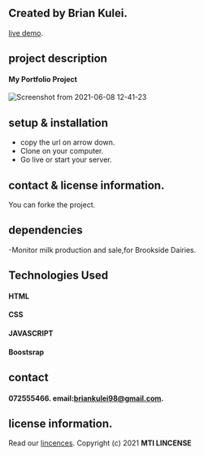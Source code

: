 ## Created by Brian Kulei.
[live demo](https://brian6382.github.io/portfolio_project/).
##  project description
#### My Portfolio Project 
![Screenshot from 2021-06-08 12-41-23](https://user-images.githubusercontent.com/82508349/121162874-fcdcbf00-c856-11eb-9051-34c875a46462.png)
## setup & installation
- copy the url on arrow down.
- Clone on your computer.
- Go live or start your server.
## contact & license information.
You can forke the project.
## dependencies
-Monitor milk production and sale,for Brookside Dairies.
## Technologies Used
#### HTML 
#### CSS  
#### JAVASCRIPT
#### Boostsrap
## contact 
#### 072555466. email:briankulei98@gmail.com. 
## license information.
Read our [lincences](./Lincense).
Copyright (c) 2021 **MTI LINCENSE**
